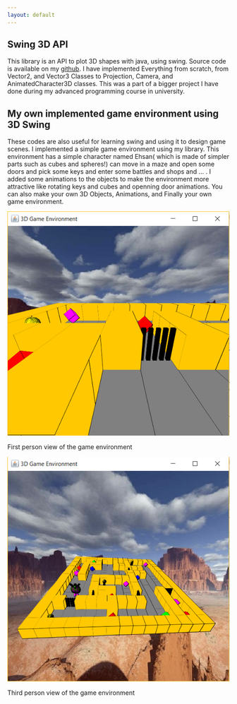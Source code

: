 ```yaml
---
layout: default
---
```



## Swing 3D API
This library is an API to plot 3D shapes with java, using swing. Source code 
is available on my [github](https://github.com/pajouheshgar/). 
I have implemented Everything from scratch, from Vector2, and Vector3 Classes
to Projection, Camera, and AnimatedCharacter3D classes. This was a part of a bigger 
project I have done during my advanced programming course in university.

## My own implemented game environment using 3D Swing 
These codes are also useful for learning swing and using it to design game scenes.
I implemented a simple game environment using my library. 
This environment has a simple character named Ehsan( 
which is made of simpler parts such as cubes and spheres!) can move in a maze
and open some doors and pick some keys and enter some battles and shops and ... .
I added some animations to the objects to make the environment more attractive
like rotating keys and cubes and openning door animations.
You can also make your own 3D Objects, Animations, and Finally your own game environment.
 
![first person view](3D%20Game%20Environment/first%20person.PNG)

First person view of the game environment

![third person view](3D%20Game%20Environment/3rd%20person.PNG)

Third person view of the game environment

  


